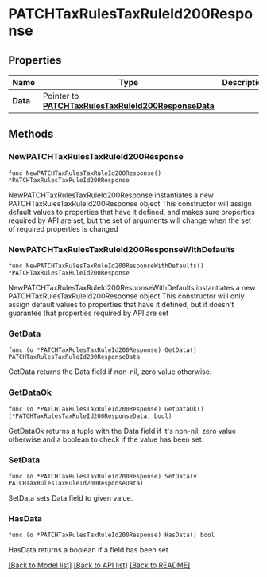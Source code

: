 # PATCHTaxRulesTaxRuleId200Response

## Properties

Name | Type | Description | Notes
------------ | ------------- | ------------- | -------------
**Data** | Pointer to [**PATCHTaxRulesTaxRuleId200ResponseData**](PATCHTaxRulesTaxRuleId200ResponseData.md) |  | [optional] 

## Methods

### NewPATCHTaxRulesTaxRuleId200Response

`func NewPATCHTaxRulesTaxRuleId200Response() *PATCHTaxRulesTaxRuleId200Response`

NewPATCHTaxRulesTaxRuleId200Response instantiates a new PATCHTaxRulesTaxRuleId200Response object
This constructor will assign default values to properties that have it defined,
and makes sure properties required by API are set, but the set of arguments
will change when the set of required properties is changed

### NewPATCHTaxRulesTaxRuleId200ResponseWithDefaults

`func NewPATCHTaxRulesTaxRuleId200ResponseWithDefaults() *PATCHTaxRulesTaxRuleId200Response`

NewPATCHTaxRulesTaxRuleId200ResponseWithDefaults instantiates a new PATCHTaxRulesTaxRuleId200Response object
This constructor will only assign default values to properties that have it defined,
but it doesn't guarantee that properties required by API are set

### GetData

`func (o *PATCHTaxRulesTaxRuleId200Response) GetData() PATCHTaxRulesTaxRuleId200ResponseData`

GetData returns the Data field if non-nil, zero value otherwise.

### GetDataOk

`func (o *PATCHTaxRulesTaxRuleId200Response) GetDataOk() (*PATCHTaxRulesTaxRuleId200ResponseData, bool)`

GetDataOk returns a tuple with the Data field if it's non-nil, zero value otherwise
and a boolean to check if the value has been set.

### SetData

`func (o *PATCHTaxRulesTaxRuleId200Response) SetData(v PATCHTaxRulesTaxRuleId200ResponseData)`

SetData sets Data field to given value.

### HasData

`func (o *PATCHTaxRulesTaxRuleId200Response) HasData() bool`

HasData returns a boolean if a field has been set.


[[Back to Model list]](../README.md#documentation-for-models) [[Back to API list]](../README.md#documentation-for-api-endpoints) [[Back to README]](../README.md)


